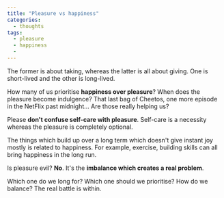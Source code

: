 ```yaml
---
title: "Pleasure vs happiness"
categories:
  - thoughts
tags:
  - pleasure
  - happiness
  -
---
```


The former is about taking, whereas the latter is all about giving. One is short-lived and the other is long-lived. 

How many of us prioritise **happiness over pleasure**? When does the pleasure become indulgence? That last bag of Cheetos, one more episode in the NetFlix past midnight... Are those really helping us?

Please **don't confuse self-care with pleasure**. Self-care is a necessity whereas the pleasure is completely optional.

The things which build up over a long term which doesn't give instant joy mostly is related to happiness. For example, exercise, building skills can all bring happiness in the long run.

Is pleasure evil? **No**. It's the **imbalance which creates a real problem**.

Which one do we long for? Which one should we prioritise? How do we balance? The real battle is within.
